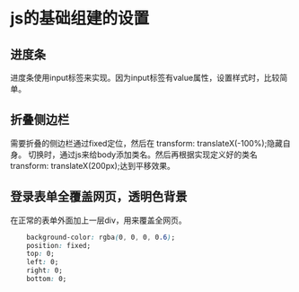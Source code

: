 # js的基础组建的设置

## 进度条

进度条使用input标签来实现。因为input标签有value属性，设置样式时，比较简单。

## 折叠侧边栏

需要折叠的侧边栏通过fixed定位，然后在 transform: translateX(-100%);隐藏自身。
切换时，通过js来给body添加类名。然后再根据实现定义好的类名transform: translateX(200px);达到平移效果。

## 登录表单全覆盖网页，透明色背景

在正常的表单外面加上一层div，用来覆盖全网页。

```css
    background-color: rgba(0, 0, 0, 0.6);
    position: fixed;
    top: 0;
    left: 0;
    right: 0;
    bottom: 0;
```
